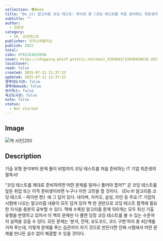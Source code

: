 ```yaml
---
collection: 📚Book
title: "Do it! 알고리즘 코딩 테스트: 파이썬 편 (코딩 테스트를 처음 준비하는 취준생의 필독서!)"
subtitle: ""
author:
  - 김종관
category:
  - 10. 코딩테스트
publisher: 이지스퍼블리싱
publish: 2022
total:
isbn: 9791163033936
cover: https://shopping-phinf.pstatic.net/main_3393843/33938438618.20230913071128.jpg
localCover:
read: false
created: 2025-07-12 21:37:23
updated: 2025-07-12 21:37:23
경북대도서관: false
경북대ebook: false
위키독스: false
육군도서관: false
note: false
status:
  - Not started
---
```


## Image
![책 사진|250](https://shopping-phinf.pstatic.net/main_3393843/33938438618.20230913071128.jpg)

## Description
기출 유형 분석부터 문제 풀이 비법까지
코딩 테스트를 처음 준비하는 IT 기업 취준생의 필독서!

“코딩 테스트를 제대로 준비하려면 어떤 문제를 얼마나 풀어야 할까?” 곧 코딩 테스트를 앞둔 취업 또는 이직 준비생이라면 누구나 이런 고민을 할 것이다. 《Do it! 알고리즘 코딩 테스트 - 파이썬 편》에 그 답이 있다. 네이버, 카카오, 삼성, 라인 등 주요 IT 기업의 시험에 나오는 알고리즘 내용이 모두 담겨 있어 책 한 권만으로 코딩 테스트 합격에 필요한 지식을 충분히 공부할 수 있다. 책에 수록된 알고리즘 문제 100개는 모두 최신 기출 유형을 반영하고 있어서 이 책의 문제만 다 풀면 당장 코딩 테스트를 볼 수 있는 수준까지 실력을 갖출 수 있다. 모든 문제는 ‘분석, 전략, 슈도코드, 코드 구현’까지 총 4단계를 거쳐 푸는데, 이렇게 문제를 푸는 습관까지 자기 것으로 만든다면 진짜 시험에서 어떤 문제를 만나든 실수 없이 해결할 수 있을 것이다.